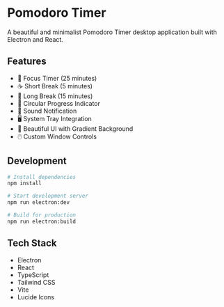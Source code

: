 # Pomodoro Timer

A beautiful and minimalist Pomodoro Timer desktop application built with Electron and React.

## Features

- 🎯 Focus Timer (25 minutes)
- ☕ Short Break (5 minutes)
- 🌟 Long Break (15 minutes)
- 🔄 Circular Progress Indicator
- 🔔 Sound Notification
- 🖥️ System Tray Integration
- 🎨 Beautiful UI with Gradient Background
- 🖱️ Custom Window Controls

## Development

```bash
# Install dependencies
npm install

# Start development server
npm run electron:dev

# Build for production
npm run electron:build
```

## Tech Stack

- Electron
- React
- TypeScript
- Tailwind CSS
- Vite
- Lucide Icons